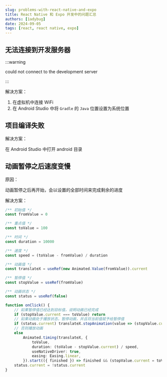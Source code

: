```yaml
---
slug: problems-with-react-native-and-expo
title: React Native 和 Expo 开发中的问题汇总
authors: [1adybug]
date: 2024-09-05
tags: [react, react native, expo]
---
```


## 无法连接到开发服务器

:::warning

could not connect to the development server

:::

解决方案：

1. 在虚拟机中连接 WiFi
2. 在 Android Studio 中将 `Gradle` 的 `Java` 位置设置为系统位置

## 项目编译失败

解决方案：

在 Android Studio 中打开 android 目录

## 动画暂停之后速度变慢

原因：

动画暂停之后再开始，会以设置的全部时间来完成剩余的进度

解决方案：

```typescript
/** 初始值 */
const fromValue = 0

/** 重点值 */
const toValue = 100

/** 时间 */
const duration = 10000

/** 速度 */
const speed = (toValue - fromValue) / duration

/** 动画值 */
const translateX = useRef(new Animated.Value(fromValue)).current

/** 暂停值 */
const stopValue = useRef(fromValue)

/** 动画状态 */
const status = useRef(false)

function onClick() {
    // 如果暂停值已经达到目标值，说明动画已经完成
    if (stopValue.current === toValue) return
    // 如果动画处于播放状态，暂停动画，并且将当前值赋予给暂停值
    if (status.current) translateX.stopAnimation(value => (stopValue.current = value))
    // 否则播放动画
    else
        Animated.timing(translateX, {
            toValue,
            duration: (toValue - stopValue.current) / speed,
            useNativeDriver: true,
            easing: Easing.linear,
        }).start(({ finished }) => finished && (stopValue.current = toValue))
    status.current = !status.current
}
```
